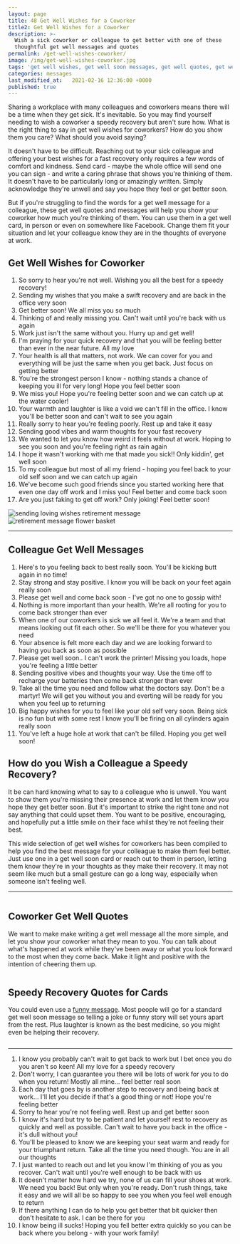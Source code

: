 ```yaml
---
layout: page
title: 48 Get Well Wishes for a Coworker
title2: Get Well Wishes for a Coworker
description: >-
  Wish a sick coworker or colleague to get better with one of these
  thoughtful get well messages and quotes
permalink: /get-well-wishes-coworker/
image: /img/get-well-wishes-coworker.jpg
tags: 'get well wishes, get well soon messages, get well quotes, get well wishes for coworker'
categories: messages
last_modified_at:   2021-02-16 12:36:00 +0000
published: true
---
```


<p>
Sharing a workplace with many colleagues and coworkers means there will be a time when they get sick. It's inevitable. So you may find yourself needing to wish a coworker a speedy recovery but aren't sure how. What is the right thing to say in get well wishes for coworkers? How do you show them you care? What should you avoid saying? 
</p>

<p>
It doesn't have to be difficult. Reaching out to your sick colleague and offering your best wishes for a fast recovery only requires a few words of comfort and kindness. Send card - maybe the whole office will send one you can sign - and write a caring phrase that shows you're thinking of them. It doesn't have to be particularly long or amazingly written. Simply acknowledge they're unwell and say you hope they feel or get better soon.
</p>

<p>
But if you're struggling to find the words for a get well message for a colleague, these get well quotes and messages will help you show your coworker how much you're thinking of them. You can use them in a get well card, in person or even on somewhere like Facebook. Change them fit your situation and let your colleague know they are in the thoughts of everyone at work.
</p>

  <h2>Get Well Wishes for Coworker</h2>

<ol>
<li>So sorry to hear you're not well. Wishing you all the best for a speedy recovery!</li>
<li>Sending my wishes that you make a swift recovery and are back in the office very soon </li>
<li>Get better soon! We all miss you so much</li>
<li>Thinking of and really missing you. Can't wait until you're back with us again </li>
<li>Work just isn't the same without you. Hurry up and get well!</li>
<li>I'm praying for your quick recovery and that you will be feeling better than ever in the near future. All my love </li>
<li>Your health is all that matters, not work. We can cover for you and everything will be just the same when you get back. Just focus on getting better </li>
<li>You're the strongest person I know - nothing stands a chance of keeping you ill for very long! Hope you feel better soon</li>
<li>We miss you! Hope you're feeling better soon and we can catch up at the water cooler!</li>
<li>Your warmth and laughter is like a void we can't fill in the office. I know you'll be better soon and can't wait to see you again</li>
<li>Really sorry to hear you're feeling poorly. Rest up and take it easy</li>
<li>Sending good vibes and warm thoughts for your fast recovery</li>
<li>We wanted to let you know how weird it feels without at work. Hoping to see you soon and you're feeling right as rain again</li>
<li>I hope it wasn't working with me that made you sick!! Only kiddin', get well soon</li>
<li>To my colleague but most of all my friend - hoping you feel back to your old self soon and we can catch up again</li>
<li>We've become such good friends since you started working here that even one day off work and I miss you! Feel better and come back soon</li>
<li>Are you just faking to get off work? Only joking! Feel better soon!</li>
</ol>

<div class="row">
<div class="column">
<img src="/img/get-well-wishes-for-coworkers.png" class="center-image" alt="sending loving wishes retirement message" />
</div>
<div class="column">
<img src="/img/get-well-quotes-for-colleague.png" class="center-image" alt="retirement message flower basket" />
</div>
</div>
<hr>
  
<h2>Colleague Get Well Messages</h2> 
  
<ol>
<li>Here's to you feeling back to best really soon. You'll be kicking butt again in no time!</li>
<li>Stay strong and stay positive. I know you will be back on your feet again really soon</li>
<li>Please get well and come back soon - I've got no one to gossip with!</li>
<li>Nothing is more important than your health. We're all rooting for you to come back stronger than ever</li>
<li>When one of our coworkers is sick we all feel it. We're a team and that means looking out fit each other. So we'll be there for you whatever you need</li>
<li>Your absence is felt more each day and we are looking forward to having you back as soon as possible</li>
<li>Please get well soon.. I can't work the printer! Missing you loads, hope you're feeling a little better</li>
<li>Sending positive vibes and thoughts your way. Use the time off to recharge your batteries then come back stronger than ever</li>
<li>Take all the time you need and follow what the doctors say. Don't be a martyr! We will get you without you and everting will be ready for you when you feel up to returning</li>
<li>Big happy wishes for you to feel like your old self very soon. Being sick is no fun but with some rest I know you'll be firing on all cylinders again really soon</li>
<li>You've left a huge hole at work that can't be filled. Hoping you get well soon!</li>
</ol>

<h2>How do you Wish a Colleague a Speedy Recovery?</h2>

<p>
It be can hard knowing what to say to a colleague who is unwell. You want to show them you're missing their presence at work and let them know you hope they get better soon. But it's important to strike the right tone and not say anything that could upset them. You want to be positive, encouraging, and hopefully put a little smile on their face whilst they're not feeling their best.
</p>

<p>
This wide selection of get well wishes for  coworkers has been compiled to help you find the best message for your colleague to make them feel better. Just use one in a get well soon card or reach out to them in person, letting them know they're in your thoughts as they make their recovery. It may not seem like much but a small gesture can go a long way, especially when someone isn't feeling well.
</p>

<hr>

<div class="row">
<div class="column">
<h2>Coworker Get Well Quotes</h2>

<p>
We want to make make writing a get well message all the more simple, and let you show your coworker what they mean to you. You can talk about what's happened at work while they've been away or what you look forward to the most when they come back. Make it light and positive with the intention of cheering them up.
</p>
</div>
<div class="column">
<h2>Speedy Recovery Quotes for Cards</h2>

<p>
You could even use a <a href="/funny-get-well-wishes/">funny message</a>. Most people will go for a standard get well soon message so telling a joke or funny story will set yours apart from the rest. Plus laughter is known as the best medicine, so you might even be helping their recovery.
</p>
</div>
</div>

<hr>

<ol>
<li>I know you probably can't wait to get back to work but I bet once you do you aren't so keen! All my love for a speedy recovery </li>
<li>Don't worry, I can guarantee you there will be lots of work for you to do when you return! Mostly all mine... feel better real soon</li>
<li>Each day that goes by is another step to recovery and being back at work... I'll let you decide if that's a good thing or not! Hope you're feeling better </li>
<li>Sorry to hear you're not feeling well. Rest up and get better soon </li>
<li>I know it's hard but try to be patient and let yourself rest to recovery as quickly and well as possible. Can't wait to have you back in the office - it's dull without you!</li>
<li>You'll be pleased to know we are keeping your seat warm and ready for your triumphant return. Take all the time you need though. You are in all our thoughts</li>
<li>I just wanted to reach out and let you know I'm thinking of you as you recover. Can't wait until you're well enough to be back with us</li>
<li>It doesn't matter how hard we try, none of us can fill your shoes at work. We need you back! But only when you're ready. Don't rush things, take it easy and we will all be so happy to see you when you feel well enough to return</li>
<li>If there anything I can do to help you get better that bit quicker then don't hesitate to ask. I can be there for you</li>
<li>I know being ill sucks! Hoping you fell better extra quickly so you can be back where you belong - with your work family! </li>
</ol>
